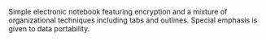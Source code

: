 Simple electronic notebook featuring encryption and a mixture of organizational techniques including tabs and outlines. Special emphasis is given to data portability.